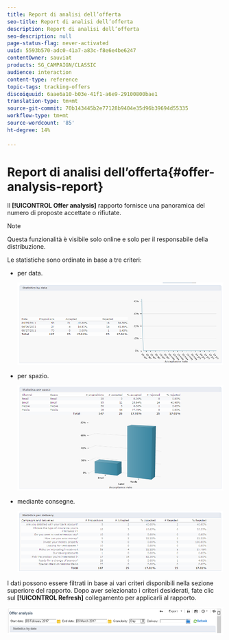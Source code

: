 ```yaml
---
title: Report di analisi dell’offerta
seo-title: Report di analisi dell’offerta
description: Report di analisi dell’offerta
seo-description: null
page-status-flag: never-activated
uuid: 5593b570-adc0-41a7-a83c-f8e6e4be6247
contentOwner: sauviat
products: SG_CAMPAIGN/CLASSIC
audience: interaction
content-type: reference
topic-tags: tracking-offers
discoiquuid: 6aae6a10-b03e-41f1-a6e9-29100800bae1
translation-type: tm+mt
source-git-commit: 70b143445b2e77128b9404e35d96b39694d55335
workflow-type: tm+mt
source-wordcount: '85'
ht-degree: 14%

---
```



# Report di analisi dell’offerta{#offer-analysis-report}

Il **[!UICONTROL Offer analysis]** rapporto fornisce una panoramica del numero di proposte accettate o rifiutate.

>[!NOTE]
>
>Questa funzionalità è visibile solo online e solo per il responsabile della distribuzione.

Le statistiche sono ordinate in base a tre criteri:

* per data.

   ![](assets/offer_report_perdate.png)

* per spazio.

   ![](assets/offer_report_perspaces.png)

* mediante consegne.

   ![](assets/offer_report_perdeliveries.png)

I dati possono essere filtrati in base ai vari criteri disponibili nella sezione superiore del rapporto. Dopo aver selezionato i criteri desiderati, fate clic sul **[!UICONTROL Refresh]** collegamento per applicarli al rapporto.

![](assets/offer_report_criteria.png)

